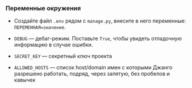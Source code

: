 ### Переменные окружения

- Создайте файл `.env` рядом с `manage.py`, внесите в него переменные: `ПЕРЕМЕННАЯ=значение`.

- `DEBUG` — дебаг-режим. Поставьте `True`, чтобы увидеть отладочную информацию в случае ошибки.
- `SECRET_KEY` — секретный ключ проекта
- `ALLOWED_HOSTS` — список host/domain имен с которыми Джанго разрешено работать, подряд, через запятую, без пробелов и кавычек
